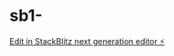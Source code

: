 # sb1-

[Edit in StackBlitz next generation editor ⚡️](https://stackblitz.com/~/github.com/moerijo/sb1-)